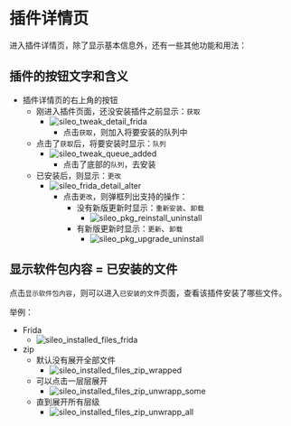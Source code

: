 # 插件详情页

进入插件详情页，除了显示基本信息外，还有一些其他功能和用法：

## 插件的按钮文字和含义

* 插件详情页的右上角的按钮
  * 刚进入插件页面，还没安装插件之前显示：`获取`
    * ![sileo_tweak_detail_frida](../../../assets/img/sileo_tweak_detail_frida.png)
      * 点击`获取`，则加入将要安装的队列中
  * 点击了`获取`后，将要安装时显示：`队列`
    * ![sileo_tweak_queue_added](../../../assets/img/sileo_tweak_queue_added.png)
      * 点击了底部的`队列`，去安装
  * 已安装后，则显示：`更改`
    * ![sileo_frida_detail_alter](../../../assets/img/sileo_frida_detail_alter.jpg)
      * 点击`更改`，则弹框列出支持的操作：
        * 没有新版更新时显示：`重新安装`、`卸载`
          * ![sileo_pkg_reinstall_uninstall](../../../assets/img/sileo_pkg_reinstall_uninstall.png)
        * 有新版更新时显示：`更新`、`卸载`
          * ![sileo_pkg_upgrade_uninstall](../../../assets/img/sileo_pkg_upgrade_uninstall.jpg)

## 显示软件包内容 = 已安装的文件

点击`显示软件包内容`，则可以进入`已安装的文件`页面，查看该插件安装了哪些文件。

举例：

* Frida
  * ![sileo_installed_files_frida](../../../assets/img/sileo_installed_files_frida.png)
* zip
  * 默认没有展开全部文件
    * ![sileo_installed_files_zip_wrapped](../../../assets/img/sileo_installed_files_zip_wrapped.png)
  * 可以点击一层层展开
    * ![sileo_installed_files_zip_unwrapp_some](../../../assets/img/sileo_installed_files_zip_unwrapp_some.png)
  * 直到展开所有层级
    * ![sileo_installed_files_zip_unwrapp_all](../../../assets/img/sileo_installed_files_zip_unwrapp_all.png)
